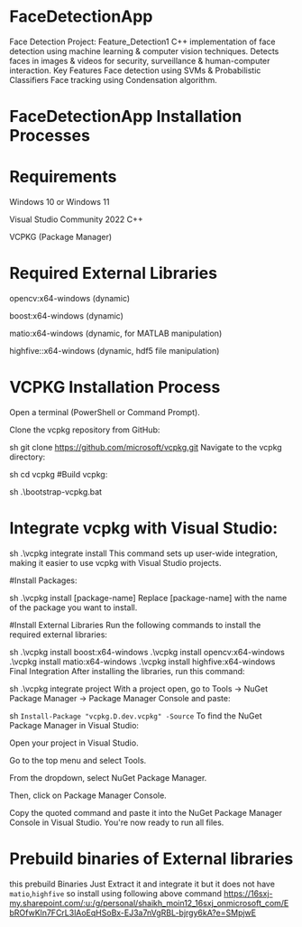 # FaceDetectionApp
Face Detection Project: Feature_Detection1  C++ implementation of face detection using machine learning &amp; computer vision techniques. Detects faces in images &amp; videos for security, surveillance &amp; human-computer interaction.  Key Features  Face detection using SVMs &amp; Probabilistic Classifiers Face tracking using Condensation algorithm.


# FaceDetectionApp Installation Processes

# Requirements
Windows 10 or Windows 11

Visual Studio Community 2022 C++

VCPKG (Package Manager)

# Required External Libraries
opencv:x64-windows (dynamic)

boost:x64-windows (dynamic)

matio:x64-windows (dynamic, for MATLAB manipulation)

highfive::x64-windows (dynamic, hdf5 file manipulation)

# VCPKG Installation Process
Open a terminal (PowerShell or Command Prompt).

Clone the vcpkg repository from GitHub:

sh
git clone https://github.com/microsoft/vcpkg.git
Navigate to the vcpkg directory:

sh
cd vcpkg
#Build vcpkg:

sh
.\bootstrap-vcpkg.bat

# Integrate vcpkg with Visual Studio:
sh
.\vcpkg integrate install
This command sets up user-wide integration, making it easier to use vcpkg with Visual Studio projects.

#Install Packages:

sh
.\vcpkg install [package-name]
Replace [package-name] with the name of the package you want to install.

#Install External Libraries
Run the following commands to install the required external libraries:

sh
.\vcpkg install boost:x64-windows
.\vcpkg install opencv:x64-windows
.\vcpkg install matio:x64-windows
.\vcpkg install highfive:x64-windows
Final Integration
After installing the libraries, run this command:

sh
.\vcpkg integrate project
With a project open, go to Tools -> NuGet Package Manager -> Package Manager Console and paste:

sh
```Install-Package "vcpkg.D.dev.vcpkg" -Source```
To find the NuGet Package Manager in Visual Studio:

Open your project in Visual Studio.

Go to the top menu and select Tools.

From the dropdown, select NuGet Package Manager.

Then, click on Package Manager Console.

Copy the quoted command and paste it into the NuGet Package Manager Console in Visual Studio. You're now ready to run all files.

# Prebuild binaries of External libraries
 this prebuild Binaries Just Extract it and integrate it but it does not have ``matio``,``highfive`` so install using following above command
https://16sxj-my.sharepoint.com/:u:/g/personal/shaikh_moin12_16sxj_onmicrosoft_com/EbROfwKln7FCrL3lAoEqHSoBx-EJ3a7nVgRBL-bjrgy6kA?e=SMpjwE
